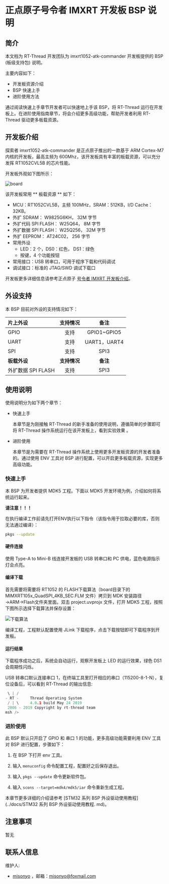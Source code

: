 # 正点原子号令者 IMXRT 开发板 BSP 说明

## 简介

本文档为 RT-Thread 开发团队为 imxrt1052-atk-commander 开发板提供的 BSP (板级支持包) 说明。

主要内容如下：

- 开发板资源介绍
- BSP 快速上手
- 进阶使用方法

通过阅读快速上手章节开发者可以快速地上手该 BSP，将 RT-Thread 运行在开发板上。在进阶使用指南章节，将会介绍更多高级功能，帮助开发者利用 RT-Thread 驱动更多板载资源。

## 开发板介绍

探索者 imxrt1052-atk-commander 是正点原子推出的一款基于 ARM Cortex-M7 内核的开发板，最高主频为 600Mhz，该开发板具有丰富的板载资源，可以充分发挥 RT1052CVL5B 的芯片性能。

开发板外观如下图所示：

![board](figures/board.png)

该开发板常用 ** 板载资源 ** 如下：

- MCU：RT1052CVL5B，主频 100MHz，SRAM：512KB，I/D Cache：32KB。
- 外扩 SDRAM： W9825G6KH， 32M 字节
- 外扩代码 SPI FLASH： W25Q64， 8M 字节
- 外扩数据 SPI FLASH： W25Q256， 32M 字节
- 外扩 EEPROM： AT24C02， 256 字节
- 常用外设
  - LED：2 个，DS0：红色， DS1：绿色
  - 按键，4 个功能按钮
- 常用接口：USB 转串口，可用于程序下载和代码调试
- 调试接口：标准的 JTAG/SWD 调试下载口

开发板更多详细信息请参考正点原子 [号令者 IMXRT 开发板介绍](http://www.openedv.com/forum.php?mod=viewthread&tid=268974)。

## 外设支持

本 BSP 目前对外设的支持情况如下：

| 片上外设 | 支持情况 |               备注                |
| :------------ | :----------: | :-----------------------------------: |
| GPIO         |     支持     | GPIO1~GPIO5  |
| UART         |     支持     |  UART1，UART4      |
| SPI         |     支持      |  SPI3      |
| **板载外设** | **支持情况** |               **备注**                |
| 外扩数据 SPI FLASH    |     支持      |  SPI3      |

## 使用说明

使用说明分为如下两个章节：

- 快速上手

    本章节是为刚接触 RT-Thread 的新手准备的使用说明，遵循简单的步骤即可将 RT-Thread 操作系统运行在该开发板上，看到实验效果 。

- 进阶使用

    本章节是为需要在 RT-Thread 操作系统上使用更多开发板资源的开发者准备的。通过使用 ENV 工具对 BSP 进行配置，可以开启更多板载资源，实现更多高级功能。


### 快速上手

本 BSP 为开发者提供 MDK5 工程。下面以 MDK5 开发环境为例，介绍如何将系统运行起来。

**请注意！！！**

在执行编译工作前请先打开ENV执行以下指令（该指令用于拉取必要的库，否则无法通过编译）：

```bash
pkgs --update
```

#### 硬件连接

使用 Type-A to Mini-B 线连接开发板的 USB 转串口和 PC 供电，蓝色电源指示灯会点亮。

#### 编译下载

首先需要将需要将 RT1052 的 FLASH下载算法（board目录下的 MIMXRT105x_QuadSPI_4KB_SEC.FLM 文件）拷贝到 MDK 安装路径→ARM→Flash文件夹里面。双击 project.uvprojx 文件，打开 MDK5 工程，按照下图所示选择下载算法并保存设置：

![下载算法](figures/flash.png)

编译工程，工程默认配置使用 JLink 下载程序，点击下载按钮即可下载程序到开发板。

#### 运行结果

下载程序成功之后，系统会自动运行，观察开发板上 LED 的运行效果，绿色 DS1 会周期性闪烁。

USB 转串口默认连接串口 1，在终端工具里打开相应的串口（115200-8-1-N），复位设备后，可以看到 RT-Thread 的输出信息:

```c
 \ | /
- RT -     Thread Operating System
 / | \     4.0.1 build May 24 2019
 2006 - 2019 Copyright by rt-thread team
msh />
```
### 进阶使用

此 BSP 默认只开启了 GPIO 和 串口 1 的功能，更多高级功能需要利用 ENV 工具对 BSP 进行配置，步骤如下：

1. 在 BSP 下打开 env 工具。

2. 输入 `menuconfig` 命令配置工程，配置好之后保存退出。

3. 输入 `pkgs --update` 命令更新软件包。

4. 输入 `scons --target=mdk4/mdk5/iar` 命令重新生成工程。

本章节更多详细的介绍请参考 [STM32 系列 BSP 外设驱动使用教程](../docs/STM32 系列 BSP 外设驱动使用教程. md)。

## 注意事项

暂无

## 联系人信息

维护人:

- [misonyo](https://github.com/misonyo) ，邮箱：<misonyo@foxmail.com>